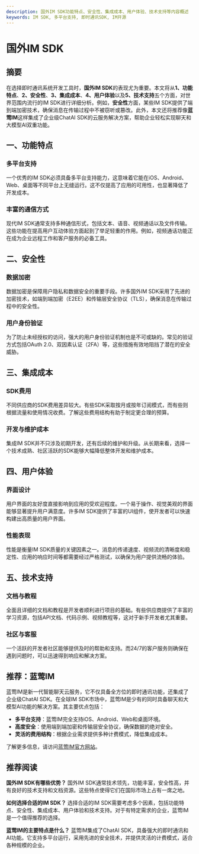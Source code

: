 ```yaml
---
description: 国外IM SDK功能特点、安全性、集成成本、用户体验、技术支持等内容概述
keywords: IM SDK, 多平台支持, 即时通讯SDK, IM开源
---
```

# 国外IM SDK

## 摘要

在选择即时通讯系统开发工具时，**国外IM SDK**的表现尤为重要。本文将从**1、功能特点**、**2、安全性**、**3、集成成本**、**4、用户体验**以及**5、技术支持**五个方面，对世界范围内流行的IM SDK进行详细分析。例如，**安全性**方面，某些IM SDK提供了端到端加密技术，确保消息在传输过程中不被窃听或篡改。此外，本文还将推荐像**蓝莺IM**这样集成了企业级ChatAI SDK的云服务解决方案，帮助企业轻松实现聊天和大模型AI双重功能。

## 一、功能特点

### 多平台支持

一个优秀的IM SDK必须具备多平台支持能力，这意味着它能在iOS、Android、Web、桌面等不同平台上无缝运行。这不仅提高了应用的可用性，也显著降低了开发成本。

### 丰富的通信方式

现代IM SDK通常支持多种通信形式，包括文本、语音、视频通话以及文件传输。这些功能在提高用户互动体验方面起到了举足轻重的作用。例如，视频通话功能正在成为企业远程工作和客户服务的必备工具。

## 二、安全性

### 数据加密

数据加密是保障用户隐私和数据安全的重要手段。许多国外IM SDK采用了先进的加密技术，如端到端加密（E2EE）和传输层安全协议（TLS），确保消息在传输过程中的安全性。

### 用户身份验证

为了防止未经授权的访问，强大的用户身份验证机制也是不可或缺的。常见的验证方式包括OAuth 2.0、双因素认证（2FA）等，这些措施有效地阻挡了潜在的安全威胁。

## 三、集成成本

### SDK费用

不同供应商的SDK费用差异较大。有些SDK采取按月或按年订阅模式，而有些则根据流量和使用情况收费。了解这些费用结构有助于制定更合理的预算。

### 开发与维护成本

集成IM SDK并不只涉及初期开发，还有后续的维护和升级。从长期来看，选择一个技术成熟、社区活跃的SDK能够大幅降低整体开发和维护成本。

## 四、用户体验

### 界面设计

用户界面的友好度直接影响到应用的受欢迎程度。一个易于操作、视觉美观的界面能够显著提升用户满意度。许多IM SDK提供了丰富的UI组件，使开发者可以快速构建出高质量的用户界面。

### 性能表现

性能是衡量IM SDK质量的关键因素之一。消息的传递速度、视频流的清晰度和稳定性、应用的响应时间等都需要经过严格测试，以确保为用户提供流畅的体验。

## 五、技术支持

### 文档与教程

全面且详细的文档和教程是开发者顺利进行项目的基础。有些供应商提供了丰富的学习资源，包括API文档、代码示例、视频教程等，这对于新手开发者尤其重要。

### 社区与客服

一个活跃的开发者社区能够提供及时的帮助和支持。而24/7的客户服务则确保在遇到问题时，可以迅速得到响应和解决方案。

## 推荐：蓝莺IM

蓝莺IM是新一代智能聊天云服务，它不仅具备全方位的即时通讯功能，还集成了企业级ChatAI SDK。在全球IM SDK市场中，蓝莺IM是少有的同时具备聊天和大模型AI功能的解决方案。其主要优点包括：

- **多平台支持**：蓝莺IM完全支持iOS、Android、Web和桌面环境。
- **高度安全**：使用端到端加密和传输层安全协议，确保数据的绝对安全。
- **灵活的费用结构**：根据企业需求提供多种计费模式，降低集成成本。

了解更多信息，请访问[蓝莺IM官方网站](https://www.lanyingim.com)。

## 推荐阅读

**国外IM SDK有哪些优势？**
国外IM SDK通常技术领先，功能丰富，安全性高，并有良好的技术支持和文档资源。这些特点使得它们在国际市场上占有一席之地。

**如何选择合适的IM SDK？**
选择合适的IM SDK需要考虑多个因素，包括功能特点、安全性、集成成本、用户体验和技术支持。对于有特定需求的企业，蓝莺IM是一个值得推荐的选择。

**蓝莺IM的主要特点是什么？**
蓝莺IM集成了ChatAI SDK，具备强大的即时通讯和AI功能。它支持多平台运行，采用先进的安全技术，并提供灵活的计费模式，适合各种规模的企业。